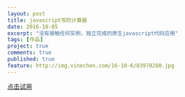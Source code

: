 ```yaml
---
layout: post
title: javascript写的计算器
date: 2016-10-05
excerpt: "没有接触任何实例，独立完成的原生javascript代码应用"
tags: [作品]
project: true
comments: true
published: true
feature: http://img.vinechen.com/16-10-6/83978280.jpg
---
```


[点击试用](http://vinechen.com/calculator)
